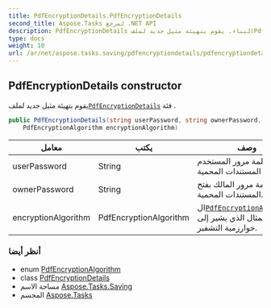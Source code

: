```yaml
---
title: PdfEncryptionDetails.PdfEncryptionDetails
second_title: Aspose.Tasks لمرجع .NET API
description: PdfEncryptionDetails البناء. يقوم بتهيئة مثيل جديد لملفPdfEncryptionDetails فئة .
type: docs
weight: 10
url: /ar/net/aspose.tasks.saving/pdfencryptiondetails/pdfencryptiondetails/
---
```

## PdfEncryptionDetails constructor

يقوم بتهيئة مثيل جديد لملف[`PdfEncryptionDetails`](../) فئة .

```csharp
public PdfEncryptionDetails(string userPassword, string ownerPassword, 
    PdfEncryptionAlgorithm encryptionAlgorithm)
```

| معامل | يكتب | وصف |
| --- | --- | --- |
| userPassword | String | تسمح كلمة مرور المستخدم بفتح المستندات المحمية. |
| ownerPassword | String | تسمح كلمة مرور المالك بفتح المستندات المحمية. |
| encryptionAlgorithm | PdfEncryptionAlgorithm | ال[`PdfEncryptionAlgorithm`](../../pdfencryptionalgorithm/) المثال الذي يشير إلى خوارزمية التشفير. |

### أنظر أيضا

* enum [PdfEncryptionAlgorithm](../../pdfencryptionalgorithm/)
* class [PdfEncryptionDetails](../)
* مساحة الاسم [Aspose.Tasks.Saving](../../pdfencryptiondetails/)
* المجسم [Aspose.Tasks](../../../)



